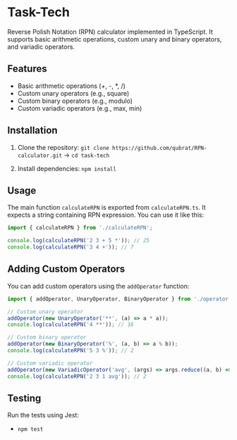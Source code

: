 # Task-Tech

Reverse Polish Notation (RPN) calculator implemented in TypeScript. It supports basic arithmetic operations, custom unary and binary operators, and variadic operators.

## Features

- Basic arithmetic operations (+, -, *, /)
- Custom unary operators (e.g., square)
- Custom binary operators (e.g., modulo)
- Custom variadic operators (e.g., max, min)

## Installation

1. Clone the repository:
`git clone https://github.com/qubrat/RPN-calculator.git` ->
`cd task-tech`

2. Install dependencies:
```npm install```


## Usage

The main function `calculateRPN` is exported from `calculateRPN.ts`. It expects a string containing RPN expression. You can use it like this:

```typescript
import { calculateRPN } from './calculateRPN';

console.log(calculateRPN('2 3 + 5 *')); // 25
console.log(calculateRPN('3 4 +')); // 7
```

## Adding Custom Operators
You can add custom operators using the `addOperator` function:

```typescript
import { addOperator, UnaryOperator, BinaryOperator } from './operator';

// Custom unary operator
addOperator(new UnaryOperator('**', (a) => a * a));
console.log(calculateRPN('4 **')); // 16

// Custom binary operator
addOperator(new BinaryOperator('%', (a, b) => a % b));
console.log(calculateRPN('5 3 %')); // 2

// Custom variadic operator
addOperator(new VariadicOperator('avg', (args) => args.reduce((a, b) => a + b, 0) / args.length));
console.log(calculateRPN('2 3 1 avg')); // 2
```

## Testing
Run the tests using Jest:

- `npm test`

